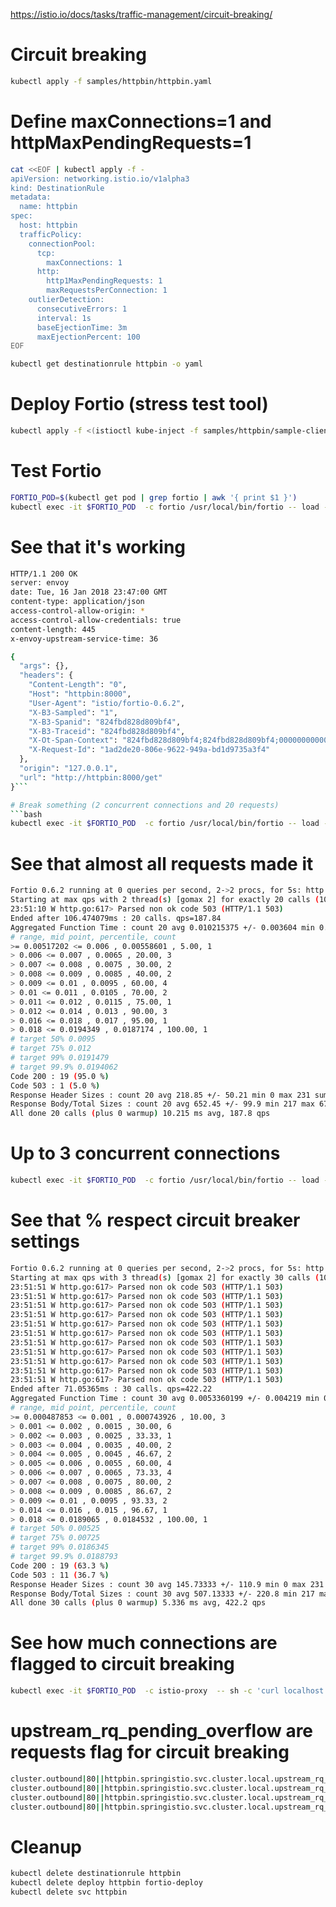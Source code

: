 https://istio.io/docs/tasks/traffic-management/circuit-breaking/

# Circuit breaking
```bash
kubectl apply -f samples/httpbin/httpbin.yaml
```

# Define maxConnections=1 and httpMaxPendingRequests=1
```bash
cat <<EOF | kubectl apply -f -
apiVersion: networking.istio.io/v1alpha3
kind: DestinationRule
metadata:
  name: httpbin
spec:
  host: httpbin
  trafficPolicy:
    connectionPool:
      tcp:
        maxConnections: 1
      http:
        http1MaxPendingRequests: 1
        maxRequestsPerConnection: 1
    outlierDetection:
      consecutiveErrors: 1
      interval: 1s
      baseEjectionTime: 3m
      maxEjectionPercent: 100
EOF
```

```bash
kubectl get destinationrule httpbin -o yaml
```

# Deploy Fortio (stress test tool)
```bash
kubectl apply -f <(istioctl kube-inject -f samples/httpbin/sample-client/fortio-deploy.yaml)
```

# Test Fortio
```bash
FORTIO_POD=$(kubectl get pod | grep fortio | awk '{ print $1 }')
kubectl exec -it $FORTIO_POD  -c fortio /usr/local/bin/fortio -- load -curl  http://httpbin:8000/get
```

# See that it's working
```bash
HTTP/1.1 200 OK
server: envoy
date: Tue, 16 Jan 2018 23:47:00 GMT
content-type: application/json
access-control-allow-origin: *
access-control-allow-credentials: true
content-length: 445
x-envoy-upstream-service-time: 36

{
  "args": {},
  "headers": {
    "Content-Length": "0",
    "Host": "httpbin:8000",
    "User-Agent": "istio/fortio-0.6.2",
    "X-B3-Sampled": "1",
    "X-B3-Spanid": "824fbd828d809bf4",
    "X-B3-Traceid": "824fbd828d809bf4",
    "X-Ot-Span-Context": "824fbd828d809bf4;824fbd828d809bf4;0000000000000000",
    "X-Request-Id": "1ad2de20-806e-9622-949a-bd1d9735a3f4"
  },
  "origin": "127.0.0.1",
  "url": "http://httpbin:8000/get"
}```

# Break something (2 concurrent connections and 20 requests)
```bash
kubectl exec -it $FORTIO_POD  -c fortio /usr/local/bin/fortio -- load -c 2 -qps 0 -n 20 -loglevel Warning http://httpbin:8000/get
```

# See that almost all requests made it
```bash
Fortio 0.6.2 running at 0 queries per second, 2->2 procs, for 5s: http://httpbin:8000/get
Starting at max qps with 2 thread(s) [gomax 2] for exactly 20 calls (10 per thread + 0)
23:51:10 W http.go:617> Parsed non ok code 503 (HTTP/1.1 503)
Ended after 106.474079ms : 20 calls. qps=187.84
Aggregated Function Time : count 20 avg 0.010215375 +/- 0.003604 min 0.005172024 max 0.019434859 sum 0.204307492
# range, mid point, percentile, count
>= 0.00517202 <= 0.006 , 0.00558601 , 5.00, 1
> 0.006 <= 0.007 , 0.0065 , 20.00, 3
> 0.007 <= 0.008 , 0.0075 , 30.00, 2
> 0.008 <= 0.009 , 0.0085 , 40.00, 2
> 0.009 <= 0.01 , 0.0095 , 60.00, 4
> 0.01 <= 0.011 , 0.0105 , 70.00, 2
> 0.011 <= 0.012 , 0.0115 , 75.00, 1
> 0.012 <= 0.014 , 0.013 , 90.00, 3
> 0.016 <= 0.018 , 0.017 , 95.00, 1
> 0.018 <= 0.0194349 , 0.0187174 , 100.00, 1
# target 50% 0.0095
# target 75% 0.012
# target 99% 0.0191479
# target 99.9% 0.0194062
Code 200 : 19 (95.0 %)
Code 503 : 1 (5.0 %)
Response Header Sizes : count 20 avg 218.85 +/- 50.21 min 0 max 231 sum 4377
Response Body/Total Sizes : count 20 avg 652.45 +/- 99.9 min 217 max 676 sum 13049
All done 20 calls (plus 0 warmup) 10.215 ms avg, 187.8 qps
```

# Up to 3 concurrent connections
```bash
kubectl exec -it $FORTIO_POD  -c fortio /usr/local/bin/fortio -- load -c 3 -qps 0 -n 20 -loglevel Warning http://httpbin:8000/get
```

# See that % respect circuit breaker settings
```bash
Fortio 0.6.2 running at 0 queries per second, 2->2 procs, for 5s: http://httpbin:8000/get
Starting at max qps with 3 thread(s) [gomax 2] for exactly 30 calls (10 per thread + 0)
23:51:51 W http.go:617> Parsed non ok code 503 (HTTP/1.1 503)
23:51:51 W http.go:617> Parsed non ok code 503 (HTTP/1.1 503)
23:51:51 W http.go:617> Parsed non ok code 503 (HTTP/1.1 503)
23:51:51 W http.go:617> Parsed non ok code 503 (HTTP/1.1 503)
23:51:51 W http.go:617> Parsed non ok code 503 (HTTP/1.1 503)
23:51:51 W http.go:617> Parsed non ok code 503 (HTTP/1.1 503)
23:51:51 W http.go:617> Parsed non ok code 503 (HTTP/1.1 503)
23:51:51 W http.go:617> Parsed non ok code 503 (HTTP/1.1 503)
23:51:51 W http.go:617> Parsed non ok code 503 (HTTP/1.1 503)
23:51:51 W http.go:617> Parsed non ok code 503 (HTTP/1.1 503)
23:51:51 W http.go:617> Parsed non ok code 503 (HTTP/1.1 503)
Ended after 71.05365ms : 30 calls. qps=422.22
Aggregated Function Time : count 30 avg 0.0053360199 +/- 0.004219 min 0.000487853 max 0.018906468 sum 0.160080597
# range, mid point, percentile, count
>= 0.000487853 <= 0.001 , 0.000743926 , 10.00, 3
> 0.001 <= 0.002 , 0.0015 , 30.00, 6
> 0.002 <= 0.003 , 0.0025 , 33.33, 1
> 0.003 <= 0.004 , 0.0035 , 40.00, 2
> 0.004 <= 0.005 , 0.0045 , 46.67, 2
> 0.005 <= 0.006 , 0.0055 , 60.00, 4
> 0.006 <= 0.007 , 0.0065 , 73.33, 4
> 0.007 <= 0.008 , 0.0075 , 80.00, 2
> 0.008 <= 0.009 , 0.0085 , 86.67, 2
> 0.009 <= 0.01 , 0.0095 , 93.33, 2
> 0.014 <= 0.016 , 0.015 , 96.67, 1
> 0.018 <= 0.0189065 , 0.0184532 , 100.00, 1
# target 50% 0.00525
# target 75% 0.00725
# target 99% 0.0186345
# target 99.9% 0.0188793
Code 200 : 19 (63.3 %)
Code 503 : 11 (36.7 %)
Response Header Sizes : count 30 avg 145.73333 +/- 110.9 min 0 max 231 sum 4372
Response Body/Total Sizes : count 30 avg 507.13333 +/- 220.8 min 217 max 676 sum 15214
All done 30 calls (plus 0 warmup) 5.336 ms avg, 422.2 qps
```

# See how much connections are flagged to circuit breaking
```bash
kubectl exec -it $FORTIO_POD  -c istio-proxy  -- sh -c 'curl localhost:15000/stats' | grep httpbin | grep pending
```

# upstream_rq_pending_overflow are requests flag for circuit breaking
```bash
cluster.outbound|80||httpbin.springistio.svc.cluster.local.upstream_rq_pending_active: 0
cluster.outbound|80||httpbin.springistio.svc.cluster.local.upstream_rq_pending_failure_eject: 0
cluster.outbound|80||httpbin.springistio.svc.cluster.local.upstream_rq_pending_overflow: 12
cluster.outbound|80||httpbin.springistio.svc.cluster.local.upstream_rq_pending_total: 39
```

# Cleanup
```bash
kubectl delete destinationrule httpbin
kubectl delete deploy httpbin fortio-deploy
kubectl delete svc httpbin
```